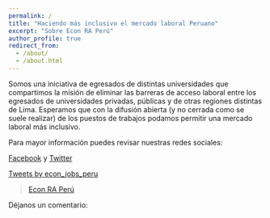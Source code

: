 ```yaml
---
permalink: /
title: "Haciendo más inclusivo el mercado laboral Peruano"
excerpt: "Sobre Econ RA Perú"
author_profile: true
redirect_from: 
  - /about/
  - /about.html
---
```

Somos una iniciativa de egresados de distintas universidades que compartimos la misión de eliminar las barreras de acceso laboral entre los egresados de universidades privadas, públicas y de otras regiones distintas de Lima. Esperamos que con la difusión abierta (y no cerrada como se suele realizar) de los puestos de trabajos podamos permitir una mercado laboral más inclusivo. 


Para mayor información puedes revisar nuestras redes sociales: 


 [Facebook](https://www.facebook.com/Econ-RA-Per%C3%BA-106364190777208/) y  [Twitter](https://twitter.com/econ_jobs_peru)
 
 <!--
Para incluir Twitter
-->
<a class="twitter-timeline" href="https://twitter.com/econ_jobs_peru?ref_src=twsrc%5Etfw">Tweets by econ_jobs_peru</a> <script async src="https://platform.twitter.com/widgets.js" charset="utf-8"></script>

<!--
La siguiente parte es para incluir la página de Facebook. Las instrucciones para incluir contenido de Facebook en páginas web están en: https://developers.facebook.com/docs/plugins
-->

<!-- Esto configura JavaScript SDK-->
<div id="fb-root"></div>
<script async defer crossorigin="anonymous" src="https://connect.facebook.net/en_US/sdk.js#xfbml=1&version=v4.0"></script>

<!-- Esto incluye el contenido de la página de Facebook -->
<div class="fb-page" data-href="https://www.facebook.com/Econ-RA-Per%C3%BA-106364190777208/" data-tabs="timeline" data-width="500" data-height="" data-small-header="false" data-adapt-container-width="true" data-hide-cover="false" data-show-facepile="true"><blockquote cite="https://www.facebook.com/Econ-RA-Per%C3%BA-106364190777208/" class="fb-xfbml-parse-ignore"><a href="https://www.facebook.com/Econ-RA-Per%C3%BA-106364190777208/">Econ RA Perú</a></blockquote></div>

<!-- Esto permite que la gente nos comente usando su cuenta de Facebook -->
Déjanos un comentario:
<div class="fb-comments" data-href="https://econraperu.github.io/" data-width="" data-numposts="10"></div>
